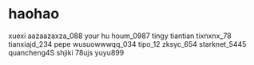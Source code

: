 # haohao
xuexi
aazaazaxza_088
your hu houm_0987
tingy
tiantian
tixnxnx_78
tianxiajd_234
pepe
wusuowwwqq_034
tipo_12
zksyc_654
starknet_5445
quancheng4S
shjiki
78ujs
yuyu899
